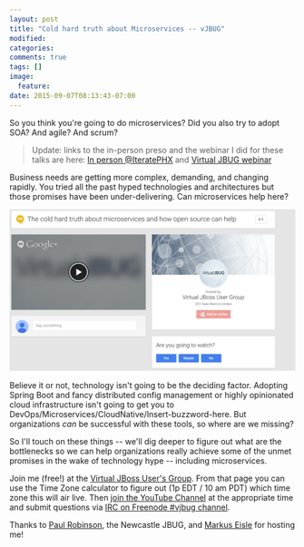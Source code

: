 ```yaml
---
layout: post
title: "Cold hard truth about Microservices -- vJBUG"
modified:
categories: 
comments: true
tags: []
image:
  feature:
date: 2015-09-07T08:13:43-07:00
---
```




So you think you're going to do microservices? Did you also try to adopt SOA? And agile? And scrum?

>Update: links to the in-person preso and the webinar I did for these talks are here: <a href="https://t.co/SMhXojCVCM">In person @IteratePHX</a> and <a href="https://plus.google.com/events/ck5bmdjj966ng9nnd6nv6ljptpo">Virtual JBUG webinar</a>

Business needs are getting more complex, demanding, and changing rapidly. You tried all the past hyped technologies and architectures but those promises have been under-delivering. Can microservices help here?

<a href="https://plus.google.com/events/ck5bmdjj966ng9nnd6nv6ljptpo"> ![Hangouts](/images/vjbug-hangouts.png) </a>
 
Believe it or not, technology isn't going to be the deciding factor. Adopting Spring Boot and fancy distributed config management or highly opinionated cloud infrastructure isn't going to get you to DevOps/Microservices/CloudNative/Insert-buzzword-here. But organizations _can_ be successful with these tools, so where are we missing?

So I'll touch on these things -- we'll dig deeper to figure out what are the bottlenecks so we can help organizations really achieve some of the unmet promises in the wake of technology hype -- including microservices.

Join me (free!) at the [Virtual JBoss User's Group](http://www.meetup.com/JBoss-User-Group-Worldwide/events/224401927/). From that page you can use the Time Zone calculator to figure out (1p EDT / 10 am PDT) which time zone this will air live. Then [join the YouTube Channel](https://plus.google.com/b/101375244267574030408/events/ck5bmdjj966ng9nnd6nv6ljptpo) at the appropriate time and submit questions via [IRC on Freenode #vjbug channel](https://webchat.freenode.net/?channels=vjbug).

Thanks to [Paul Robinson](http://www.meetup.com/JBoss-User-Group-Worldwide/members/113239912/), the Newcastle JBUG, and [Markus Eisle](http://blog.eisele.net) for hosting me! 